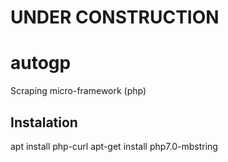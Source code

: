 # UNDER CONSTRUCTION
# autogp
Scraping micro-framework (php)

## Instalation
apt install php-curl
apt-get install php7.0-mbstring